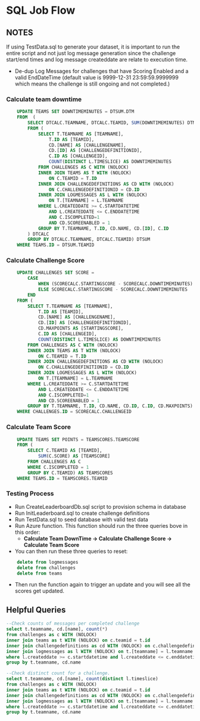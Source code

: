 # SQL Job Flow

## NOTES
If using TestData.sql to generate your dataset, it is important to run the entire script and not just log message generation since the challenge start/end times and log message createddate are relate to execution time.

* De-dup Log Messages for challenges that have Scoring Enabled and a valid EndDateTime (default value is 9999-12-31 23:59:59.9999999 which means the challenge is still ongoing and not completed.)

### Calculate team downtime

```SQL
    UPDATE TEAMS SET DOWNTIMEMINUTES = DTSUM.DTM
    FROM  (
        SELECT DTCALC.TEAMNAME, DTCALC.TEAMID, SUM(DOWNTIMEMINUTES) DTM
        FROM (
            SELECT T.TEAMNAME AS [TEAMNAME],
                T.ID AS [TEAMID],
                CD.[NAME] AS [CHALLENGENAME],
                CD.[ID] AS [CHALLENGEDEFINITIONID],
                C.ID AS [CHALLENGEID],
                COUNT(DISTINCT L.TIMESLICE) AS DOWNTIMEMINUTES
            FROM CHALLENGES AS C WITH (NOLOCK)
            INNER JOIN TEAMS AS T WITH (NOLOCK)
                ON C.TEAMID = T.ID
            INNER JOIN CHALLENGEDEFINITIONS AS CD WITH (NOLOCK)
                ON C.CHALLENGEDEFINITIONID = CD.ID
            INNER JOIN LOGMESSAGES AS L WITH (NOLOCK)
                ON T.[TEAMNAME] = L.TEAMNAME
            WHERE L.CREATEDDATE >= C.STARTDATETIME
                AND L.CREATEDDATE <= C.ENDDATETIME
                AND C.ISCOMPLETED=1
                AND CD.SCOREENABLED = 1
            GROUP BY T.TEAMNAME, T.ID, CD.NAME, CD.[ID], C.ID
        ) DTCALC
        GROUP BY DTCALC.TEAMNAME, DTCALC.TEAMID) DTSUM
    WHERE TEAMS.ID = DTSUM.TEAMID
```

### Calculate Challenge Score

```SQL
    UPDATE CHALLENGES SET SCORE =
        CASE
            WHEN (SCORECALC.STARTINGSCORE - SCORECALC.DOWNTIMEMINUTES) < 0 THEN 0
            ELSE SCORECALC.STARTINGSCORE - SCORECALC.DOWNTIMEMINUTES
        END
    FROM (
        SELECT T.TEAMNAME AS [TEAMNAME],
            T.ID AS [TEAMID],
            CD.[NAME] AS [CHALLENGENAME],
            CD.[ID] AS [CHALLENGEDEFINITIONID],
            CD.MAXPOINTS AS [STARTINGSCORE],
            C.ID AS [CHALLENGEID],
            COUNT(DISTINCT L.TIMESLICE) AS DOWNTIMEMINUTES
        FROM CHALLENGES AS C WITH (NOLOCK)
        INNER JOIN TEAMS AS T WITH (NOLOCK)
            ON C.TEAMID = T.ID
        INNER JOIN CHALLENGEDEFINITIONS AS CD WITH (NOLOCK)
            ON C.CHALLENGEDEFINITIONID = CD.ID
        INNER JOIN LOGMESSAGES AS L WITH (NOLOCK)
            ON T.[TEAMNAME] = L.TEAMNAME
        WHERE L.CREATEDDATE >= C.STARTDATETIME
            AND L.CREATEDDATE <= C.ENDDATETIME
            AND C.ISCOMPLETED=1
            AND CD.SCOREENABLED = 1
        GROUP BY T.TEAMNAME, T.ID, CD.NAME, CD.ID, C.ID, CD.MAXPOINTS) SCORECALC
    WHERE CHALLENGES.ID = SCORECALC.CHALLENGEID
```

### Calculate Team Score

```SQL
    UPDATE TEAMS SET POINTS = TEAMSCORES.TEAMSCORE
    FROM (
        SELECT C.TEAMID AS [TEAMID],
            SUM(C.SCORE) AS [TEAMSCORE]
        FROM CHALLENGES AS C
        WHERE C.ISCOMPLETED = 1
        GROUP BY C.TEAMID) AS TEAMSCORES
    WHERE TEAMS.ID = TEAMSCORES.TEAMID
```

### Testing Process
* Run CreateLeaderboardDb.sql script to provision schema in database
* Run InitLeaderboard.sql to create challenge definitions
* Run TestData.sql to seed database with valid test data
* Run Azure function.  This function should run the three queries bove in this order:
    * **Calculate Team DownTime -> Calculate Challenge Score -> Calculate Team Score**
* You can then run these three queries to reset:
``` SQL
    delete from logmessages
    delete from challenges
    delete from teams
```
* Then run the function again to trigger an update and you will see all the scores get updated.

## Helpful Queries

```SQL
--Check counts of messages per completed challenge
select t.teamname, cd.[name], count(*)
from challenges as c WITH (NOLOCK)
inner join teams as t WITH (NOLOCK) on c.teamid = t.id
inner join challengedefinitions as cd WITH (NOLOCK) on c.challengedefinitionid = cd.id
inner join logmessages as l WITH (NOLOCK) on t.[teamname] = l.teamname
where l.createddate >= c.startdatetime and l.createddate <= c.enddatetime and c.IsCompleted=1 and cd.ScoreEnabled = 1
group by t.teamname, cd.name

--Check distinct count for a challenge.
select t.teamname, cd.[name], count(distinct l.timeslice)
from challenges as c WITH (NOLOCK)
inner join teams as t WITH (NOLOCK) on c.teamid = t.id
inner join challengedefinitions as cd WITH (NOLOCK) on c.challengedefinitionid = cd.id
inner join logmessages as l WITH (NOLOCK) on t.[teamname] = l.teamname
where l.createddate >= c.startdatetime and l.createddate <= c.enddatetime and c.IsCompleted=1 and cd.ScoreEnabled = 1
group by t.teamname, cd.name

```
